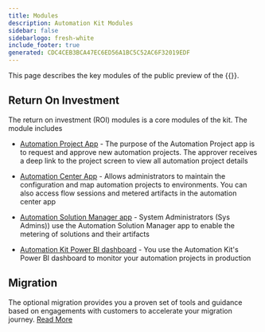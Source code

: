 ```yaml
---
title: Modules
description: Automation Kit Modules
sidebar: false
sidebarlogo: fresh-white
include_footer: true
generated: CDC4CEB3BCA47EC6ED56A1BC5C52AC6F32019EDF
---
```


This page describes the key modules of the public preview of the {{<product-name>}}.

## Return On Investment

The return on investment (ROI) modules is a core modules of the kit. The module includes

- [Automation Project App](https://learn.microsoft.com/power-automate/guidance/automation-kit/use-automation-kit#automation-project-app) - The purpose of the Automation Project app is to request and approve new automation projects. The approver receives a deep link to the project screen to view all automation project details

- [Automation Center App](https://learn.microsoft.com/power-automate/guidance/automation-kit/use-automation-kit#automation-center-app) - Allows administrators to maintain the configuration and map automation projects to environments. You can also access flow sessions and metered artifacts in the automation center app

- [Automation Solution Manager app](https://learn.microsoft.com/power-automate/guidance/automation-kit/use-automation-kit#automation-solution-manager-app) - System Administrators (Sys Admins)) use the Automation Solution Manager app to enable the metering of solutions and their artifacts

- [Automation Kit Power BI dashboard](https://learn.microsoft.com/power-automate/guidance/automation-kit/use-automation-kit#automation-kit-power-bi-dashboard) - You use the Automation Kit's Power BI dashboard to monitor your automation projects in production

## Migration

The optional migration provides you a proven set of tools and guidance based on engagements with customers to accelerate your migration journey. [Read More](/en-gb/migration)
